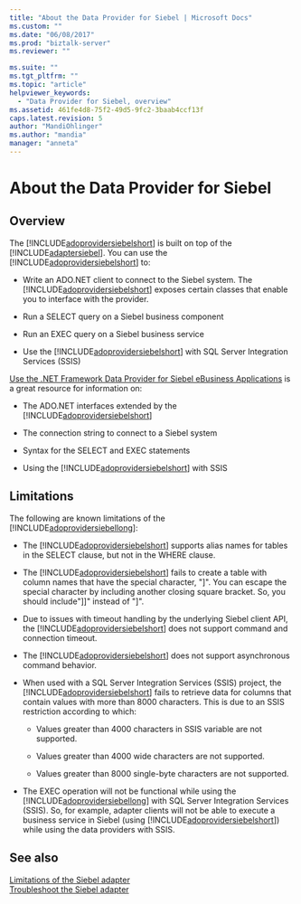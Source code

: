 ```yaml
---
title: "About the Data Provider for Siebel | Microsoft Docs"
ms.custom: ""
ms.date: "06/08/2017"
ms.prod: "biztalk-server"
ms.reviewer: ""

ms.suite: ""
ms.tgt_pltfrm: ""
ms.topic: "article"
helpviewer_keywords: 
  - "Data Provider for Siebel, overview"
ms.assetid: 461fe4d8-75f2-49d5-9fc2-3baab4ccf13f
caps.latest.revision: 5
author: "MandiOhlinger"
ms.author: "mandia"
manager: "anneta"
---
```

# About the Data Provider for Siebel
## Overview
The [!INCLUDE[adoprovidersiebelshort](../../includes/adoprovidersiebelshort-md.md)] is built on top of the [!INCLUDE[adaptersiebel](../../includes/adaptersiebel-md.md)]. You can use the [!INCLUDE[adoprovidersiebelshort](../../includes/adoprovidersiebelshort-md.md)] to:  
  
- Write an ADO.NET client to connect to the Siebel system. The [!INCLUDE[adoprovidersiebelshort](../../includes/adoprovidersiebelshort-md.md)] exposes certain classes that enable you to interface with the provider.  
  
- Run a SELECT query on a Siebel business component
  
- Run an EXEC query on a Siebel business service
  
- Use the [!INCLUDE[adoprovidersiebelshort](../../includes/adoprovidersiebelshort-md.md)] with SQL Server Integration Services (SSIS)
  
[Use  the .NET Framework Data Provider for Siebel eBusiness Applications](../../adapters-and-accelerators/adapter-siebel/use-the-net-framework-data-provider-for-siebel-ebusiness-applications.md) is a great resource for information on:  
  
- The ADO.NET interfaces extended by the [!INCLUDE[adoprovidersiebelshort](../../includes/adoprovidersiebelshort-md.md)]  
  
- The connection string to connect to a Siebel system  
  
- Syntax for the SELECT and EXEC statements  
  
- Using the [!INCLUDE[adoprovidersiebelshort](../../includes/adoprovidersiebelshort-md.md)] with SSIS  
  
## Limitations
The following are known limitations of the [!INCLUDE[adoprovidersiebellong](../../includes/adoprovidersiebellong-md.md)]:  
  
- The [!INCLUDE[adoprovidersiebelshort](../../includes/adoprovidersiebelshort-md.md)] supports alias names for tables in the SELECT clause, but not in the WHERE clause.  
  
- The [!INCLUDE[adoprovidersiebelshort](../../includes/adoprovidersiebelshort-md.md)] fails to create a table with column names that have the special character, "]". You can escape the special character by including another closing square bracket. So, you should include"]]" instead of "]".  
  
- Due to issues with timeout handling by the underlying Siebel client API, the [!INCLUDE[adoprovidersiebelshort](../../includes/adoprovidersiebelshort-md.md)] does not support command and connection timeout.  
  
- The [!INCLUDE[adoprovidersiebelshort](../../includes/adoprovidersiebelshort-md.md)] does not support asynchronous command behavior.  
  
- When used with a SQL Server Integration Services (SSIS) project, the [!INCLUDE[adoprovidersiebelshort](../../includes/adoprovidersiebelshort-md.md)] fails to retrieve data for columns that contain values with more than 8000 characters. This is due to an SSIS restriction according to which:  
  
  -   Values greater than 4000 characters in SSIS variable are not supported.  
  
  -   Values greater than 4000 wide characters are not supported.  
  
  -   Values greater than 8000 single-byte characters are not supported.  
  
- The EXEC operation will not be functional while using the [!INCLUDE[adoprovidersiebellong](../../includes/adoprovidersiebellong-md.md)] with SQL Server Integration Services (SSIS). So, for example, adapter clients will not be able to execute a business service in Siebel (using [!INCLUDE[adoprovidersiebelshort](../../includes/adoprovidersiebelshort-md.md)]) while using the data providers with SSIS. 

## See also
[Limitations of the Siebel adapter](../../adapters-and-accelerators/adapter-siebel/limitations-of-biztalk-adapter-for-siebel-ebusiness-applications.md)  
[Troubleshoot the Siebel adapter](../../adapters-and-accelerators/adapter-siebel/troubleshoot-the-siebel-adapter.md)